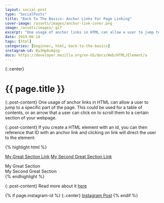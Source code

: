 ```yaml
---
layout: social-post
type: "SocialPosts"
title: "Back To The Basics: Anchor Links For Page Linking"
cover-image: /assets/images/anchor-link-cover.png
image: /assets/images/.gif
excerpt: "One usage of anchor links in HTML can allow a user to jump to a specific part of the page. This could be used for a table of contents, or an arrow that a user can click on to scroll them to a certain section of your webpage."
date: 2019-06-18
tags: [html]
categories: [beginner, html, back-to-the-basics]
instagram-id: By3Hp8uAgsg
docs: https://developer.mozilla.org/en-US/docs/Web/HTML/Element/a
---
```

{:.center}
# {{ page.title }}

{:.post-content}
One usage of anchor links in HTML can allow a user to jump to a specific part 
of the page. This could be used for a table of contents, or an arrow that a 
user can click on to scroll them to a certain section of your webpage.

{:.post-content}
If you create a HTML element with an id, you can then reference that ID
with an anchor link and clicking on link will direct the user to the element:

{% highlight html %}
<!-- 
    We are creating a table of contents with anchor links  
    that reference ID's. We use a hash (#) which specifies an internal
    target location
-->
<a href="#my-section">My Great Section Link</a>
<a href="#my-section-2">My Second Great Section Link</a>

<!-- 
    When clicking on the anchor link it will take the user to the 
    specified element with that ID
-->
<div id="my-section">My Great Section</div>
<div id="my-section-2">My Second Great Section</div>
{% endhighlight %}

{:.post-content}
Read more about it <a href="{{page.docs}}" target="_blank">here</a>

{% if page.instagram-id %}
{:.center}
<a class="insta-link" href="https://www.instagram.com/p/{{page.instagram-id}}" target="_blank">Instagram Post</a>
{% endif %}
